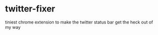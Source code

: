 # twitter-fixer
 tiniest chrome extension to make the twitter status bar get the heck out of my way
